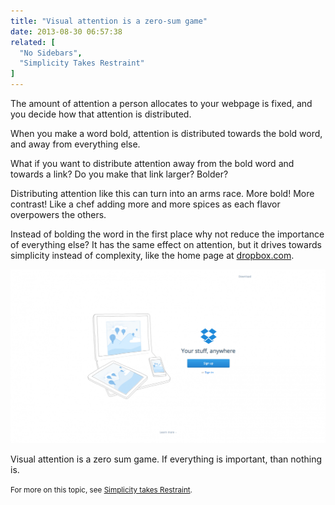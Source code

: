 ```yaml
---
title: "Visual attention is a zero-sum game"
date: 2013-08-30 06:57:38
related: [
  "No Sidebars",
  "Simplicity Takes Restraint"
]
---
```


The amount of attention a person allocates to your webpage is fixed, and you decide how that attention is distributed.

When you make a word bold, attention is distributed towards the bold word, and away from everything else.

What if you want to distribute attention away from the bold word and towards a link? Do you make that link larger? Bolder?

Distributing attention like this can turn into an arms race. More bold! More contrast! Like a chef adding more and more spices as each flavor overpowers the others.

Instead of bolding the word in the first place why not reduce the importance of everything else? It has the same effect on attention, but it drives towards simplicity instead of complexity, like the home page at [dropbox.com](http://dropbox.com).

![Dropbox.com homepage, circa 2013](/assets/images/dropbox-home.png)

Visual attention is a zero sum game. If everything is important, than nothing is.

<small>For more on this topic, see <a href="http://www.bryanbraun.com/2013/02/16/simplicity-takes-restraint/">Simplicity takes Restraint</a>.</small>
